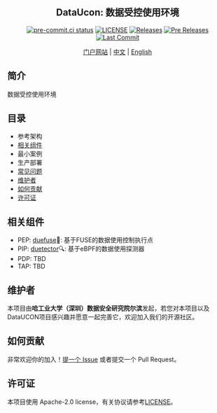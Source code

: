 <h2 align="center">DataUcon: 数据受控使用环境</h2>
<p align="center">
<a href="https://results.pre-commit.ci/latest/github/hitsz-ids/dataucon/main"><img alt="pre-commit.ci status" src="https://results.pre-commit.ci/badge/github/hitsz-ids/dataucon/main.svg"></a>
<a href="https://github.com/hitsz-ids/dataucon/blob/main/LICENSE"><img alt="LICENSE" src="https://img.shields.io/github/license/hitsz-ids/dataucon"></a>
<a href="https://github.com/hitsz-ids/dataucon/releases/"><img alt="Releases" src="https://img.shields.io/github/v/release/hitsz-ids/dataucon"></a>
<a href="https://github.com/hitsz-ids/dataucon/releases/"><img alt="Pre Releases" src="https://img.shields.io/github/v/release/hitsz-ids/dataucon?include_prereleases&label=pre-release&logo=github"></a>
<a href="https://github.com/hitsz-ids/dataucon"><img alt="Last Commit" src="https://img.shields.io/github/last-commit/hitsz-ids/dataucon"></a>
</p>

<p align="center">
<a href="https://dataucon.idslab.io/">门户网站</a> | <a href="./README.md">中文</a> | <a href="./README_en.md">English</a>
</p>

## 简介

数据受控使用环境

## 目录

- 参考架构
- [相关组件](#相关组件)
- 最小案例
- 生产部署
- [常见问题](#QA)
- [维护者](#维护者)
- [如何贡献](#如何贡献)
- [许可证](#许可证)

## 相关组件

- PEP: [duefuse](https://github.com/hitsz-ids/duefuse)🔩: 基于FUSE的数据使用控制执行点
- PIP: [duetector](https://github.com/hitsz-ids/duetector)🔍: 基于eBPF的数据使用探测器
- PDP: TBD
- TAP: TBD

## 维护者

本项目由**哈****工业大学（深圳）数据安全研究院****尔滨**发起，若您对本项目以及DataUCON项目感兴趣并愿意一起完善它，欢迎加入我们的开源社区。

## 如何贡献

非常欢迎你的加入！[提一个 Issue](https://github.com/hitsz-ids/duetector/issues/new) 或者提交一个 Pull Request。

## 许可证

本项目使用 Apache-2.0 license，有关协议请参考[LICENSE](https://github.com/hitsz-ids/duetector/blob/main/LICENSE)。
